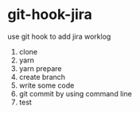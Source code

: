 # git-hook-jira

use git hook to add jira worklog

1. clone
2. yarn
3. yarn prepare
4. create branch
5. write some code
6. git commit by using command line
7. test
